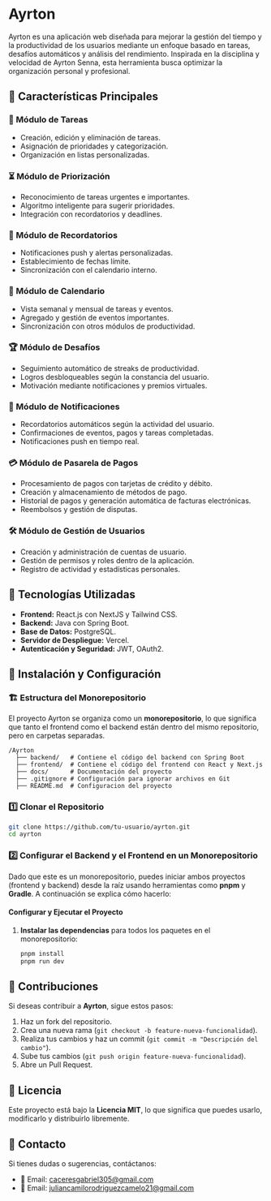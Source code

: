 # Ayrton
Ayrton es una aplicación web diseñada para mejorar la gestión del tiempo y la productividad de los usuarios mediante un enfoque basado en tareas, desafíos automáticos y análisis del rendimiento. Inspirada en la disciplina y velocidad de Ayrton Senna, esta herramienta busca optimizar la organización personal y profesional.

## 🚀 Características Principales

### 📌 Módulo de Tareas
- Creación, edición y eliminación de tareas.
- Asignación de prioridades y categorización.
- Organización en listas personalizadas.

### ⏳ Módulo de Priorización
- Reconocimiento de tareas urgentes e importantes.
- Algoritmo inteligente para sugerir prioridades.
- Integración con recordatorios y deadlines.

### 🔔 Módulo de Recordatorios
- Notificaciones push y alertas personalizadas.
- Establecimiento de fechas límite.
- Sincronización con el calendario interno.

### 📅 Módulo de Calendario
- Vista semanal y mensual de tareas y eventos.
- Agregado y gestión de eventos importantes.
- Sincronización con otros módulos de productividad.

### 🏆 Módulo de Desafíos
- Seguimiento automático de streaks de productividad.
- Logros desbloqueables según la constancia del usuario.
- Motivación mediante notificaciones y premios virtuales.

### 📲 Módulo de Notificaciones
- Recordatorios automáticos según la actividad del usuario.
- Confirmaciones de eventos, pagos y tareas completadas.
- Notificaciones push en tiempo real.

### 💳 Módulo de Pasarela de Pagos
- Procesamiento de pagos con tarjetas de crédito y débito.
- Creación y almacenamiento de métodos de pago.
- Historial de pagos y generación automática de facturas electrónicas.
- Reembolsos y gestión de disputas.

### 🛠️ Módulo de Gestión de Usuarios
- Creación y administración de cuentas de usuario.
- Gestión de permisos y roles dentro de la aplicación.
- Registro de actividad y estadísticas personales.

## 🔧 Tecnologías Utilizadas

- **Frontend:** React.js con NextJS y Tailwind CSS.
- **Backend:** Java con Spring Boot.
- **Base de Datos:** PostgreSQL.
- **Servidor de Despliegue:** Vercel.
- **Autenticación y Seguridad:** JWT, OAuth2.

## 📜 Instalación y Configuración

### 🏗️ Estructura del Monorepositorio
El proyecto Ayrton se organiza como un **monorepositorio**, lo que significa que tanto el frontend como el backend están dentro del mismo repositorio, pero en carpetas separadas.

```
/Ayrton
  ├── backend/   # Contiene el código del backend con Spring Boot
  ├── frontend/  # Contiene el código del frontend con React y Next.js
  ├── docs/      # Documentación del proyecto
  ├── .gitignore # Configuración para ignorar archivos en Git
  ├── README.md  # Configuracion del proyecto
```

### 1️⃣ Clonar el Repositorio
```bash
git clone https://github.com/tu-usuario/ayrton.git
cd ayrton
```
### 2️⃣ Configurar el Backend y el Frontend en un Monorepositorio

Dado que este es un monorepositorio, puedes iniciar ambos proyectos (frontend y backend) desde la raíz usando herramientas como **pnpm** y **Gradle**. A continuación se explica cómo hacerlo:

#### Configurar y Ejecutar el Proyecto

1. **Instalar las dependencias** para todos los paquetes en el monorepositorio:
   ```bash
   pnpm install
   pnpm run dev
   ```


## 🤝 Contribuciones

Si deseas contribuir a **Ayrton**, sigue estos pasos:
1. Haz un fork del repositorio.
2. Crea una nueva rama (`git checkout -b feature-nueva-funcionalidad`).
3. Realiza tus cambios y haz un commit (`git commit -m "Descripción del cambio"`).
4. Sube tus cambios (`git push origin feature-nueva-funcionalidad`).
5. Abre un Pull Request.

## 🏅 Licencia

Este proyecto está bajo la **Licencia MIT**, lo que significa que puedes usarlo, modificarlo y distribuirlo libremente.

## 📩 Contacto

Si tienes dudas o sugerencias, contáctanos:
- 📧 Email: caceresgabriel305@gmail.com
- 📧 Email: juliancamilorodriguezcamelo21@gmail.com
